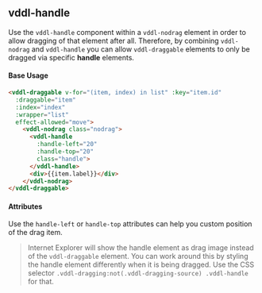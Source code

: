 ## vddl-handle

Use the `vddl-handle` component within a `vddl-nodrag` element in order to allow dragging of that element after all. Therefore, by combining `vddl-nodrag` and `vddl-handle` you can allow `vddl-draggable` elements to only be dragged via specific **handle** elements.

#### Base Usage

```html
<vddl-draggable v-for="(item, index) in list" :key="item.id"
  :draggable="item"
  :index="index"
  :wrapper="list"
  effect-allowed="move">
    <vddl-nodrag class="nodrag">
      <vddl-handle
        :handle-left="20"
        :handle-top="20"
        class="handle">
      </vddl-handle>
      <div>{{item.label}}</div>
    </vddl-nodrag>
</vddl-draggable>
```

#### Attributes

Use the `handle-left` or `handle-top` attributes can help you custom position of the drag item.

> Internet Explorer will show the handle element as drag image instead of the `vddl-draggable` element. You can work around this by styling the handle element differently when it is being dragged. Use the CSS selector `.vddl-dragging:not(.vddl-dragging-source) .vddl-handle` for that.
